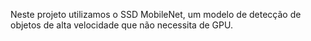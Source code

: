 Neste projeto utilizamos o SSD MobileNet, um modelo de detecção de objetos de alta velocidade que não necessita de GPU.
